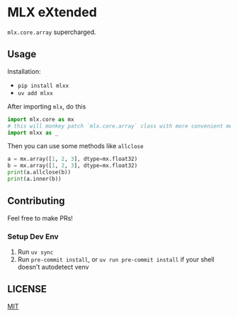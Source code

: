 # MLX eXtended

`mlx.core.array` supercharged.

## Usage

Installation:
* `pip install mlxx`
* `uv add mlxx`

After importing `mlx`, do this

```python
import mlx.core as mx
# this will monkey patch `mlx.core.array` class with more convenient methods
import mlxx as _ 
```

Then you can use some methods like `allclose`

```python
a = mx.array([1, 2, 3], dtype=mx.float32)
b = mx.array([1, 2, 3], dtype=mx.float32)
print(a.allclose(b))
print(a.inner(b))
```

## Contributing

Feel free to make PRs!

### Setup Dev Env
1. Run `uv sync`
2. Run `pre-commit install`, or `uv run pre-commit install` if your shell doesn't autodetect venv

## LICENSE
[MIT](LICENSE)